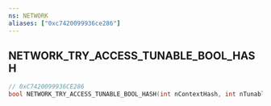 ```yaml
---
ns: NETWORK
aliases: ["0xc7420099936ce286"]
---
```

## NETWORK_TRY_ACCESS_TUNABLE_BOOL_HASH

```c
// 0xC7420099936CE286
bool NETWORK_TRY_ACCESS_TUNABLE_BOOL_HASH(int nContextHash, int nTunableHash, bool Default);
```
